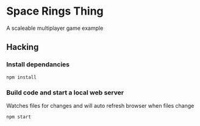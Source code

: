 # Space Rings Thing
A scaleable multiplayer game example

## Hacking

### Install dependancies
    
    npm install
    
### Build code and start a local web server
Watches files for changes and will auto refresh browser when files change

    npm start

